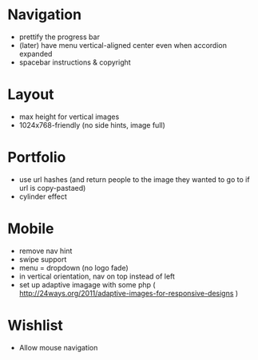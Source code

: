 Navigation
========
- prettify the progress bar
- (later) have menu vertical-aligned center even when accordion expanded
- spacebar instructions & copyright

Layout
======
- max height for vertical images
- 1024x768-friendly (no side hints, image full)
  
Portfolio
=========
- use url hashes (and return people to the image they wanted to go to if url is copy-pastaed)
- cylinder effect
  
Mobile
=======
- remove nav hint
- swipe support
- menu = dropdown (no logo fade)
- in vertical orientation, nav on top instead of left
- set up adaptive imagage with some php ( http://24ways.org/2011/adaptive-images-for-responsive-designs )

Wishlist
========
- Allow mouse navigation